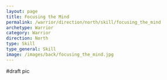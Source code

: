 ```yaml
---
layout: page
title: Focusing the Mind
permalink: /warrior/direction/north/skill/focusing_the_mind
archetype: Warrior
category: Warrior
direction: North
type: Skill
type_general: Skill
image: /images/back/focusing_the_mind.jpg
---
```

#draft pic
